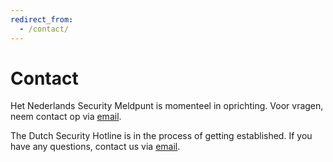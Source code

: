 ```yaml
---
redirect_from:
  - /contact/
---
```

# Contact

Het Nederlands Security Meldpunt is momenteel in oprichting. Voor vragen, neem contact op via [email](mailto:csirt@divd.nl).

The Dutch Security Hotline is in the process of getting established. If you have any questions, contact us via [email](mailto:csirt@divd.nl).
